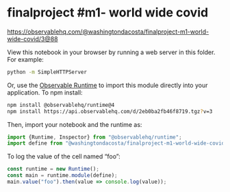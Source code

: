 # finalproject #m1- world wide covid

https://observablehq.com/@washingtondacosta/finalproject-m1-world-wide-covid/3@88

View this notebook in your browser by running a web server in this folder. For
example:

~~~sh
python -m SimpleHTTPServer
~~~

Or, use the [Observable Runtime](https://github.com/observablehq/runtime) to
import this module directly into your application. To npm install:

~~~sh
npm install @observablehq/runtime@4
npm install https://api.observablehq.com/d/2eb0ba2fb46f8719.tgz?v=3
~~~

Then, import your notebook and the runtime as:

~~~js
import {Runtime, Inspector} from "@observablehq/runtime";
import define from "@washingtondacosta/finalproject-m1-world-wide-covid/3";
~~~

To log the value of the cell named “foo”:

~~~js
const runtime = new Runtime();
const main = runtime.module(define);
main.value("foo").then(value => console.log(value));
~~~
